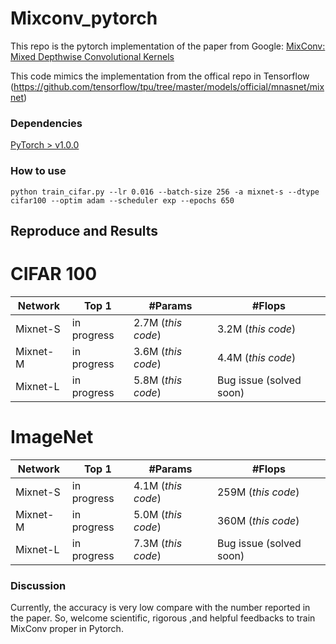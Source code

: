 # Mixconv_pytorch

This repo is the pytorch implementation of the paper from Google: [MixConv: Mixed Depthwise Convolutional Kernels](https://arxiv.org/pdf/1907.09595.pdf)

This code mimics the implementation from the offical repo in Tensorflow (https://github.com/tensorflow/tpu/tree/master/models/official/mnasnet/mixnet)

### Dependencies  
[PyTorch > v1.0.0](http://pytorch.org/)

### How to use
`python train_cifar.py --lr 0.016 --batch-size 256 -a mixnet-s --dtype cifar100 --optim adam --scheduler exp --epochs 650`

## Reproduce and Results
# CIFAR 100
| **Network** |  **Top 1**   | **#Params**       | **#Flops** |
| ----------- | ------------ | ------------------|------------|
| Mixnet-S    | in progress  | 2.7M (*this code*)| 3.2M (*this code*)       |
| Mixnet-M    | in progress  | 3.6M (*this code*)| 4.4M (*this code*)      |
| Mixnet-L    | in progress  | 5.8M (*this code*)| Bug issue (solved soon)|

# ImageNet
| **Network** |  **Top 1**   | **#Params**       | **#Flops** |
| ----------- | ------------ | ------------------|------------|
| Mixnet-S    | in progress  | 4.1M (*this code*)| 259M (*this code*)       |
| Mixnet-M    | in progress  | 5.0M (*this code*)| 360M (*this code*)       |
| Mixnet-L    | in progress  | 7.3M (*this code*)| Bug issue (solved soon)       |

### Discussion
Currently, the accuracy is very low compare with the number reported in the paper. So, welcome scientific, rigorous ,and helpful feedbacks to train MixConv proper in Pytorch. 

